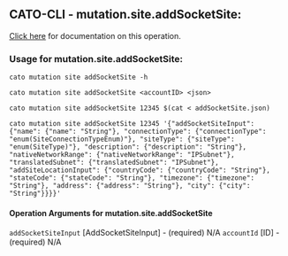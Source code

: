 
## CATO-CLI - mutation.site.addSocketSite:
[Click here](https://api.catonetworks.com/documentation/#mutation-addSocketSite) for documentation on this operation.

### Usage for mutation.site.addSocketSite:

`cato mutation site addSocketSite -h`

`cato mutation site addSocketSite <accountID> <json>`

`cato mutation site addSocketSite 12345 $(cat < addSocketSite.json)`

`cato mutation site addSocketSite 12345 '{"addSocketSiteInput": {"name": {"name": "String"}, "connectionType": {"connectionType": "enum(SiteConnectionTypeEnum)"}, "siteType": {"siteType": "enum(SiteType)"}, "description": {"description": "String"}, "nativeNetworkRange": {"nativeNetworkRange": "IPSubnet"}, "translatedSubnet": {"translatedSubnet": "IPSubnet"}, "addSiteLocationInput": {"countryCode": {"countryCode": "String"}, "stateCode": {"stateCode": "String"}, "timezone": {"timezone": "String"}, "address": {"address": "String"}, "city": {"city": "String"}}}}'`

#### Operation Arguments for mutation.site.addSocketSite ####
`addSocketSiteInput` [AddSocketSiteInput] - (required) N/A 
`accountId` [ID] - (required) N/A 

